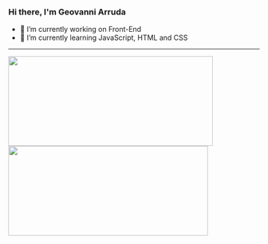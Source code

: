 ### Hi there, I'm Geovanni Arruda



- 🔭 I’m currently working on Front-End
- 🌱 I’m currently learning JavaScript, HTML and CSS
<hr>
<div>
  <a href="https://github.com/geovanniarruda">
  <img align = "center" height="180em" width="410em" src="https://github-readme-stats.vercel.app/api?username=geovanniarruda&&show_icons=true&theme=tokyonight&hide=contribs,issues"/>
  <img align= "center" height="180em"  width="400em" src="https://github-readme-stats.vercel.app/api/top-langs/?username=geovanniarruda&layout=compact"/>
</div>







